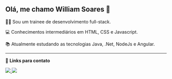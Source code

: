 ## Olá, me chamo William Soares :boy:

:man_technologist: Sou um trainee de desenvolvimento full-stack.

:computer: Conhecimentos intermediários em HTML, CSS e Javascript.

:books: Atualmente estudando as tecnologias Java, .Net, NodeJs e Angular.

------

:link: **Links para contato**
<a href="https://www.linkedin.com/in/william-soares-silva/" alt="linkedin" target="_blank">

<img src="https://img.shields.io/badge/LinkedIn-%230077B5.svg?&style=flat-square&logo=linkedin&logoColor=white">

</a>
<a href="mailto:<williamsoares058@gmail.com>" alt="gmail" target="_blank">

<img src="https://img.shields.io/badge/-Gmail-FF0000?style=flat-square&labelColor=FF0000&logo=gmail&logoColor=white&link=mailto" />

</a>
